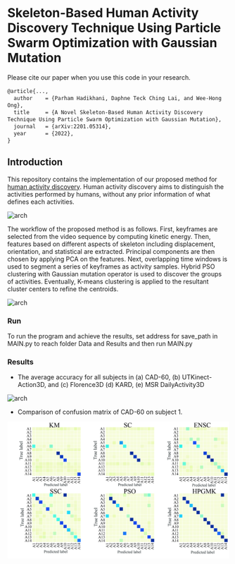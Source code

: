# Skeleton-Based Human Activity Discovery Technique Using Particle Swarm Optimization with Gaussian Mutation

Please cite our paper when you use this code in your research.
```
@article{...,
  author    = {Parham Hadikhani, Daphne Teck Ching Lai, and Wee-Hong Ong},
  title     = {A Novel Skeleton-Based Human Activity Discovery Technique Using Particle Swarm Optimization with Gaussian Mutation},
  journal   = {arXiv:2201.05314},
  year      = {2022},
}
```
## Introduction

This repository contains the implementation of our proposed method for [human activity discovery](). Human activity discovery aims to distinguish the activities performed by humans, without any prior information of what defines each activities. 

![arch](/Figures/fig-1.jpg)

The workflow of the proposed method is as follows. First, keyframes are selected from the video sequence by computing kinetic energy. Then, features based on different aspects of skeleton including displacement, orientation, and statistical are extracted. Principal components are then chosen by applying PCA on the features. Next, overlapping time windows is used to segment a series of keyframes as activity samples. Hybrid PSO clustering with Gaussian mutation operator is used to discover the groups of activities. Eventually, K-means clustering is applied to the resultant cluster centers to refine the centroids.

![arch](/Figures/fig-2.jpg)


### Run
To run the program and achieve the results, set address for save_path in MAIN.py to reach folder Data and Results and then run MAIN.py

### Results
* The average accuracy for all subjects in (a) CAD-60, (b) UTKinect-Action3D, and (c) Florence3D (d) KARD, (e) MSR DailyActivity3D

![arch](/Figures/accu.jpg)

* Comparison of confusion matrix of CAD-60 on subject 1.

![arch](/Figures/fig-9.jpg)


